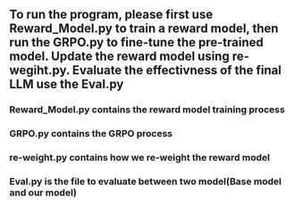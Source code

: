 ## To run the program, please first use Reward_Model.py to train a reward model, then run the GRPO.py to fine-tune the pre-trained model. Update the reward model using re-wegiht.py. Evaluate the effectivness of the final LLM use the Eval.py

### Reward_Model.py contains the reward model training process

### GRPO.py contains the GRPO process

### re-weight.py contains how we re-weight the reward model

### Eval.py is the file to evaluate between two model(Base model and our model)
